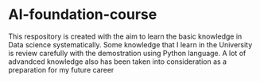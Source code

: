 # AI-foundation-course
This respository is created with the aim to learn the basic knowledge in Data science systematically.  Some knowledge that I learn in the University is review carefully with the demostration using Python language. A lot of advandced knowledge also has been taken into consideration as a preparation for my future career
